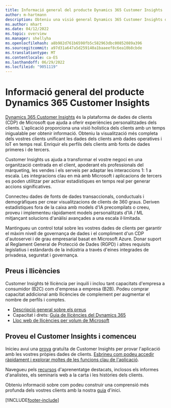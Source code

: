 ```yaml
---
title: Informació general del producte Dynamics 365 Customer Insights
author: m-hartmann
description: Obteniu una visió general Dynamics 365 Customer Insights de i les seves principals característiques.
ms.author: mhart
ms.date: 04/12/2022
ms.topic: overview
ms.manager: shellyha
ms.openlocfilehash: a8b982d761b6598fb5c582963dbc00852089a396
ms.sourcegitcommit: a97d31a647a5d259140a1baaeef8c6ea10b8cbde
ms.translationtype: MT
ms.contentlocale: ca-ES
ms.lasthandoff: 06/29/2022
ms.locfileid: "9051119"
---
```

# <a name="product-overview-for-dynamics-365-customer-insights"></a>Informació general del producte Dynamics 365 Customer Insights

[Dynamics 365 Customer Insights](https://dynamics.microsoft.com/ai/customer-insights/) és la plataforma de dades de clients (CDP) de Microsoft que ajuda a oferir experiències personalitzades dels clients. L'aplicació proporciona una visió holística dels clients amb un temps inigualable per obtenir informació. Obteniu la visualització més completa dels vostres clients unificant les dades dels clients amb dades operatives i IoT en temps real. Enriquir els perfils dels clients amb fonts de dades primeres i de tercers. 

Customer Insights us ajuda a transformar el vostre negoci en una organització centrada en el client, apoderant els professionals del màrqueting, les vendes i els serveis per adaptar les interaccions 1: 1 a escala. Les integracions clau en mà amb Microsoft i aplicacions de tercers es poden utilitzar per activar estadístiques en temps real per generar accions significatives.

Connecteu dades de fonts de dades transaccionals, conductuals i demogràfiques per crear visualitzacions de clients de 360 graus. Deriven estadístiques fora de la caixa amb models d'IA precompilats o creeu, proveu i implementeu ràpidament models personalitzats d'IA / ML mitjançant solucions d'anàlisi avançades a una escala il·limitada.

Mantingueu un control total sobre les vostres dades de clients per garantir el màxim nivell de governança de dades i el compliment d'un CDP d'autoservei i de grau empresarial basat en Microsoft Azure. Donar suport al Reglament General de Protecció de Dades (RGPD) i altres requisits legislatius i estàndards de la indústria a través d'eines integrades de privadesa, seguretat i governança.

## <a name="pricing-and-licensing"></a>Preus i llicències
Customer Insights té llicència per inquilí i inclou tant capacitats d'empresa a consumidor (B2C) com d'empresa a empresa (B2B). Podeu comprar capacitat addicional amb llicències de complement per augmentar el nombre de perfils i comptes.

- [Descripció general sobre els preus](https://dynamics.microsoft.com/ai/customer-insights/pricing/)
- Capacitat i drets: [Guia de llicències del Dynamics 365](https://go.microsoft.com/fwlink/?LinkId=866544)
- [Lloc web de llicències per volum de Microsoft](https://www.microsoft.com/licensing/how-to-buy/how-to-buy)

## <a name="try-customer-insights-and-get-started"></a>Proveu el Customer Insights i comenceu

Inicieu avui una [prova](https://signup.microsoft.com/create-account/signup?SKU=036c2481-aa8a-47cd-ab43-324f0c157c2d&ali=1&RU=https:%2F%2Fhome.ci.ai.dynamics.com%2Fstart%2Ftrial&products=036c2481-aa8a-47cd-ab43-324f0c157c2d) gratuïta de Customer Insights per provar l'aplicació amb les vostres pròpies dades de clients. [Esbrineu com podeu accedir ràpidament i explorar moltes de les funcions clau de l'aplicació](trial-signup.md). 

Navegueu pels [recursos](https://dynamics.microsoft.com/ai/customer-insights/resources/) d'aprenentatge destacats, inclosos els informes d'analistes, els seminaris web a la carta i les històries dels clients.

Obteniu informació sobre com podeu construir una comprensió més profunda dels vostres clients amb la nostra [guia](get-started.md) d'inici.

[!INCLUDE[footer-include](includes/footer-banner.md)]
